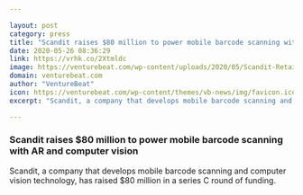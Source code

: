 ```yaml
---

layout: post
category: press
title: "Scandit raises $80 million to power mobile barcode scanning with AR and computer vision"
date: 2020-05-26 08:36:29
link: https://vrhk.co/2Xtmldc
image: https://venturebeat.com/wp-content/uploads/2020/05/Scandit-Retail-Product-Rating.jpg?w=1200&strip=all
domain: venturebeat.com
author: "VentureBeat"
icon: https://venturebeat.com/wp-content/themes/vb-news/img/favicon.ico
excerpt: "Scandit, a company that develops mobile barcode scanning and computer vision technology, has raised $80 million in a series C round of funding."

---
```


### Scandit raises $80 million to power mobile barcode scanning with AR and computer vision

Scandit, a company that develops mobile barcode scanning and computer vision technology, has raised $80 million in a series C round of funding.